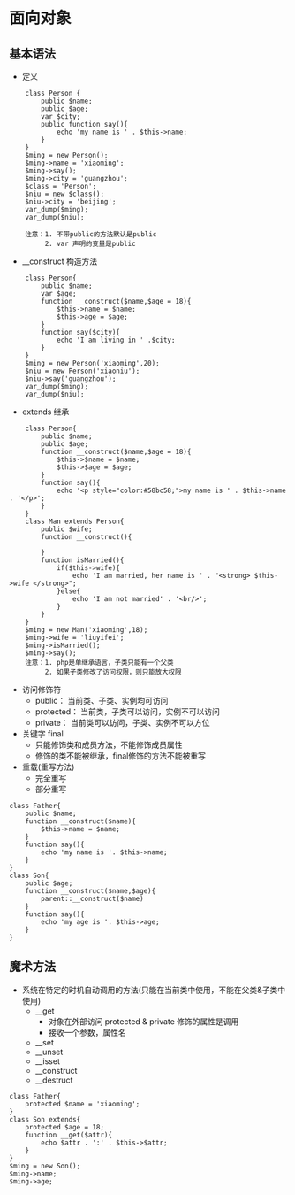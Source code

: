 # 面向对象
## 基本语法
   + 定义
```
    class Person {
        public $name;
        public $age;
        var $city;
        public function say(){
            echo 'my name is ' . $this->name;
        }
    }
    $ming = new Person();
    $ming->name = 'xiaoming';
    $ming->say();
    $ming->city = 'guangzhou';
    $class = 'Person';
    $niu = new $class();
    $niu->city = 'beijing';
    var_dump($ming);
    var_dump($niu);

    注意：1. 不带public的方法默认是public
         2. var 声明的变量是public
```
   + __construct 构造方法
```
    class Person{
        public $name;
        var $age;
        function __construct($name,$age = 18){
            $this->name = $name;
            $this->age = $age;
        }
        function say($city){
            echo 'I am living in ' .$city;
        }
    }
    $ming = new Person('xiaoming',20);
    $niu = new Person('xiaoniu');
    $niu->say('guangzhou');
    var_dump($ming);
    var_dump($niu);
```
   + extends 继承
```
    class Person{
        public $name;
        public $age;
        function __construct($name,$age = 18){
            $this->$name = $name;
            $this->$age = $age;
        }
        function say(){
            echo '<p style="color:#58bc58;">my name is ' . $this->name . '</p>';
        }
    }
    class Man extends Person{
        public $wife;
        function __construct(){

        }
        function isMarried(){
            if($this->wife){
                echo 'I am married, her name is ' . "<strong> $this->wife </strong>";
            }else{
                echo 'I am not married' . '<br/>';
            }
        }
    }
    $ming = new Man('xiaoming',18);
    $ming->wife = 'liuyifei';
    $ming->isMarried();
    $ming->say();
    注意：1. php是单继承语言，子类只能有一个父类
         2. 如果子类修改了访问权限，则只能放大权限
```
   + 访问修饰符
      + public： 当前类、子类、实例均可访问
      + protected： 当前类，子类可以访问，实例不可以访问
      + private： 当前类可以访问，子类、实例不可以方位
   + 关键字 final
      * 只能修饰类和成员方法，不能修饰成员属性
      * 修饰的类不能被继承，final修饰的方法不能被重写
   + 重载(重写方法)
      + 完全重写
      + 部分重写
```
class Father{
    public $name;
    function __construct($name){
        $this->name = $name;
    }
    function say(){
        echo 'my name is '. $this->name;
    }
}
class Son{
    public $age;
    function __construct($name,$age){
        parent::__construct($name)
    }
    function say(){
        echo 'my age is '. $this->age;
    }
}
```
## 魔术方法
   + 系统在特定的时机自动调用的方法(只能在当前类中使用，不能在父类&子类中使用)
      - __get
         * 对象在外部访问 protected & private 修饰的属性是调用
         * 接收一个参数，属性名
      - __set
      - __unset
      - __isset
      - __construct
      - __destruct
```
class Father{
    protected $name = 'xiaoming';
}
class Son extends{
    protected $age = 18;
    function __get($attr){
        echo $attr . ':' . $this->$attr;
    }
}
$ming = new Son();
$ming->name;
$ming->age;
```
